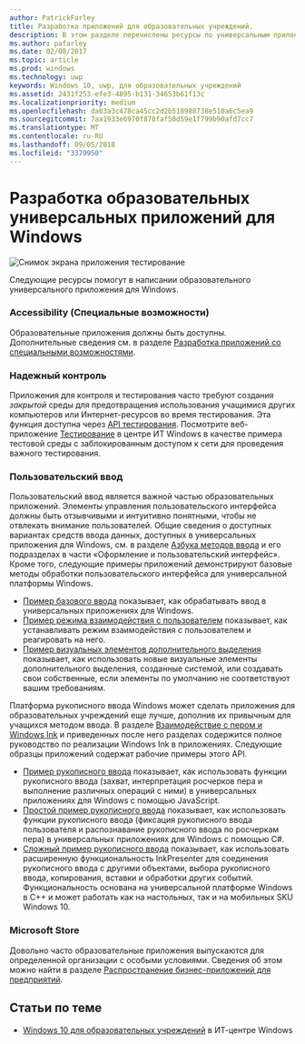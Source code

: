 ```yaml
---
author: PatrickFarley
title: Разработка приложений для образовательных учреждений.
description: В этом разделе перечислены ресурсы по универсальным приложениям для Windows, которые помогут вам в создании образовательных приложений для платформы Windows 10.
ms.author: pafarley
ms.date: 02/08/2017
ms.topic: article
ms.prod: windows
ms.technology: uwp
keywords: Windows 10, uwp, для образовательных учреждений
ms.assetid: 2431f253-efe3-4895-b131-34653b61f13c
ms.localizationpriority: medium
ms.openlocfilehash: da03a3c478ca45cc2d2b518988738e510a6c5ea9
ms.sourcegitcommit: 7aa1933e6970f878faf50d59e1f799b90afd7cc7
ms.translationtype: MT
ms.contentlocale: ru-RU
ms.lasthandoff: 09/05/2018
ms.locfileid: "3379950"
---
```

# <a name="develop-universal-windows-apps-for-education"></a>Разработка образовательных универсальных приложений для Windows
![Снимок экрана приложения тестирование](images/take-a-test-screen-small.png)

Следующие ресурсы помогут в написании образовательного универсального приложения для Windows.

### <a name="accessibility"></a>Accessibility (Специальные возможности)
Образовательные приложения должны быть доступны. Дополнительные сведения см. в разделе [Разработка приложений со специальными возможностями](https://developer.microsoft.com/windows/accessible-apps).


### <a name="secure-assessments"></a>Надежный контроль
Приложения для контроля и тестирования часто требуют создания *закрытой* среды для предотвращения использования учащимися других компьютеров или Интернет-ресурсов во время тестирования. Эта функция доступна через [API тестирования](take-a-test-api.md). Посмотрите веб-приложение [Тестирование](https://technet.microsoft.com/edu/windows/take-tests-in-windows-10) в центре ИТ Windows в качестве примера тестовой среды с заблокированным доступом к сети для проведения важного тестирования.

### <a name="user-input"></a>Пользовательский ввод
Пользовательский ввод является важной частью образовательных приложений. Элементы управления пользовательского интерфейса должны быть отзывчивыми и интуитивно понятными, чтобы не отвлекать внимание пользователей. Общие сведения о доступных вариантах средств ввода данных, доступных в универсальных приложения для Windows, см. в разделе [Азбука методов ввода](https://docs.microsoft.com/windows/uwp/design/input/input-primer) и его подразделах в части «Оформление и пользовательский интерфейс». Кроме того, следующие примеры приложений демонстрируют базовые методы обработки пользовательского интерфейса для универсальной платформы Windows.
- [Пример базового ввода](https://github.com/Microsoft/Windows-universal-samples/tree/master/Samples/BasicInput) показывает, как обрабатывать ввод в универсальных приложениях для Windows.
- [Пример режима взаимодействия с пользователем](https://github.com/Microsoft/Windows-universal-samples/tree/master/Samples/UserInteractionMode) показывает, как устанавливать режим взаимодействия с пользователем и реагировать на него.
- [Пример визуальных элементов дополнительного выделения](https://github.com/Microsoft/Windows-universal-samples/tree/master/Samples/XamlFocusVisuals) показывает, как использовать новые визуальные элементы дополнительного выделения, созданные системой, или создавать свои собственные, если элементы по умолчанию не соответствуют вашим требованиям.

Платформа рукописного ввода Windows может сделать приложения для образовательных учреждений еще лучше, дополнив их привычным для учащихся методом ввода. В разделе [Взаимодействие с пером и Windows Ink](https://docs.microsoft.com/windows/uwp/design/input/pen-and-stylus-interactions) и приведенных после него разделах содержится полное руководство по реализации Windows Ink в приложениях. Следующие образцы приложений содержат рабочие примеры этого API.
- [Пример рукописного ввода](https://github.com/Microsoft/Windows-universal-samples/tree/master/Samples/Ink) показывает, как использовать функции рукописного ввода (захват, интерпретация росчерков пера и выполнение различных операций с ними) в универсальных приложениях для Windows с помощью JavaScript.
- [Простой пример рукописного ввода](https://github.com/Microsoft/Windows-universal-samples/tree/master/Samples/SimpleInk) показывает, как использовать функции рукописного ввода (фиксация рукописного ввода пользователя и распознавание рукописного ввода по росчеркам пера) в универсальных приложениях для Windows с помощью C#.
- [Сложный пример рукописного ввода](https://github.com/Microsoft/Windows-universal-samples/tree/master/Samples/ComplexInk) показывает, как использовать расширенную функциональность InkPresenter для соединения рукописного ввода с другими объектами, выбора рукописного ввода, копирования, вставки и обработки других событий. Функциональность основана на универсальной платформе Windows в C++ и может работать как на настольных, так и на мобильных SKU Windows 10.


### <a name="microsoft-store"></a>Microsoft Store
Довольно часто образовательные приложения выпускаются для определенной организации с особыми условиями. Сведения об этом можно найти в разделе [Распространение бизнес-приложений для предприятий](https://msdn.microsoft.com/windows/uwp/publish/distribute-lob-apps-to-enterprises).

## <a name="related-topics"></a>Статьи по теме
- [Windows 10 для образовательных учреждений](https://technet.microsoft.com/edu/windows/index) в ИТ-центре Windows

